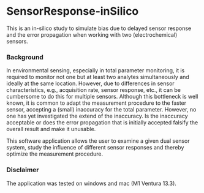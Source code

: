 # SensorResponse-inSilico
This is an in-silico study to simulate bias due to delayed sensor response and the error propagation when working with two (electrochemical) sensors.

### Background
In environmental sensing, especially in total parameter monitoring, it is required to monitor not one but at least two analytes simultaneously and ideally at the same location. However, due to differences in sensor characteristics, e.g., acquisition rate, sensor response, etc., it can be cumbersome to do this for multiple sensors.
Although this bottleneck is well known, it is common to adapt the measurement procedure to the faster sensor, accepting a (small) inaccuracy for the total parameter. However, no one has yet investigated the extend of the inaccuracy. Is the inaccuracy acceptable or does the error propagation that is initially accepted falsify the overall result and make it unusable. 

This software application allows the user to examine a given dual sensor system, study the influence of different sensor responses and thereby optimize the measurement procedure. 

### Disclaimer
The application was tested on windows and mac (M1 Ventura 13.3).
